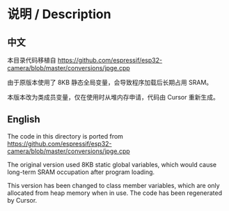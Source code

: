 # 说明 / Description

## 中文

本目录代码移植自 https://github.com/espressif/esp32-camera/blob/master/conversions/jpge.cpp

由于原版本使用了 8KB 静态全局变量，会导致程序加载后长期占用 SRAM。

本版本改为类成员变量，仅在使用时从堆内存申请，代码由 Cursor 重新生成。

## English

The code in this directory is ported from https://github.com/espressif/esp32-camera/blob/master/conversions/jpge.cpp

The original version used 8KB static global variables, which would cause long-term SRAM occupation after program loading.

This version has been changed to class member variables, which are only allocated from heap memory when in use. The code has been regenerated by Cursor.